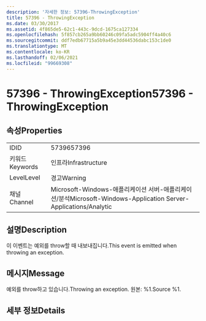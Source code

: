 ```yaml
---
description: '자세한 정보: 57396-ThrowingException'
title: 57396 - ThrowingException
ms.date: 03/30/2017
ms.assetid: 4f865de5-62c1-443c-9dcd-1675ca127334
ms.openlocfilehash: 5f857cb265a9bb60246c09fa5adc5904ff4a40c6
ms.sourcegitcommit: ddf7edb67715a5b9a45e3dd44536dabc153c1de0
ms.translationtype: MT
ms.contentlocale: ko-KR
ms.lasthandoff: 02/06/2021
ms.locfileid: "99669308"
---
```

# <a name="57396---throwingexception"></a><span data-ttu-id="cb462-103">57396 - ThrowingException</span><span class="sxs-lookup"><span data-stu-id="cb462-103">57396 - ThrowingException</span></span>

## <a name="properties"></a><span data-ttu-id="cb462-104">속성</span><span class="sxs-lookup"><span data-stu-id="cb462-104">Properties</span></span>  
  
|||  
|-|-|  
|<span data-ttu-id="cb462-105">ID</span><span class="sxs-lookup"><span data-stu-id="cb462-105">ID</span></span>|<span data-ttu-id="cb462-106">57396</span><span class="sxs-lookup"><span data-stu-id="cb462-106">57396</span></span>|  
|<span data-ttu-id="cb462-107">키워드</span><span class="sxs-lookup"><span data-stu-id="cb462-107">Keywords</span></span>|<span data-ttu-id="cb462-108">인프라</span><span class="sxs-lookup"><span data-stu-id="cb462-108">Infrastructure</span></span>|  
|<span data-ttu-id="cb462-109">Level</span><span class="sxs-lookup"><span data-stu-id="cb462-109">Level</span></span>|<span data-ttu-id="cb462-110">경고</span><span class="sxs-lookup"><span data-stu-id="cb462-110">Warning</span></span>|  
|<span data-ttu-id="cb462-111">채널</span><span class="sxs-lookup"><span data-stu-id="cb462-111">Channel</span></span>|<span data-ttu-id="cb462-112">Microsoft-Windows-애플리케이션 서버-애플리케이션/분석</span><span class="sxs-lookup"><span data-stu-id="cb462-112">Microsoft-Windows-Application Server-Applications/Analytic</span></span>|  
  
## <a name="description"></a><span data-ttu-id="cb462-113">설명</span><span class="sxs-lookup"><span data-stu-id="cb462-113">Description</span></span>  

 <span data-ttu-id="cb462-114">이 이벤트는 예외를 throw할 때 내보내집니다.</span><span class="sxs-lookup"><span data-stu-id="cb462-114">This event is emitted when throwing an exception.</span></span>  
  
## <a name="message"></a><span data-ttu-id="cb462-115">메시지</span><span class="sxs-lookup"><span data-stu-id="cb462-115">Message</span></span>  

 <span data-ttu-id="cb462-116">예외를 throw하고 있습니다.</span><span class="sxs-lookup"><span data-stu-id="cb462-116">Throwing an exception.</span></span> <span data-ttu-id="cb462-117">원본: %1.</span><span class="sxs-lookup"><span data-stu-id="cb462-117">Source %1.</span></span>  
  
## <a name="details"></a><span data-ttu-id="cb462-118">세부 정보</span><span class="sxs-lookup"><span data-stu-id="cb462-118">Details</span></span>
